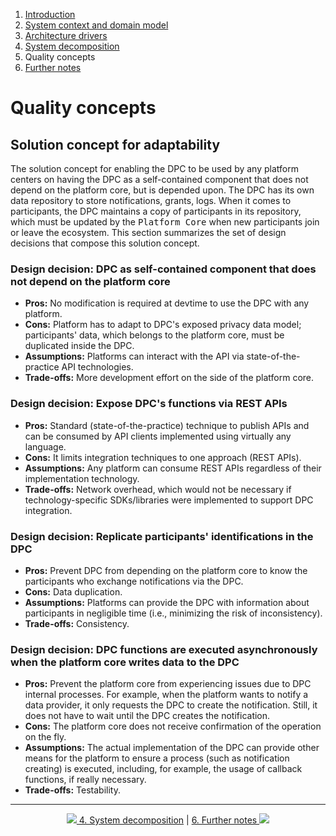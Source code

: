 1. [Introduction](index.md)
2. [System context and domain model](system-context.md)
3. [Architecture drivers](drivers.md)
4. [System decomposition](decomposition.md)
5. Quality concepts
6. [Further notes](conclusion.md)

# Quality concepts

<!--
to do.

describe here what has to be done in the platform to integrate the DPC.

describe async calls (when performing write operations) to prevent core platform from being impacted by performance of DPC

emphasize role of <kbd>Participant Service</kbd>

- allow for configuration of parameters (data types, purposes, legal base)

-->

## Solution concept for adaptability

The solution concept for enabling the DPC to be used by any platform centers on having the DPC as a self-contained component that does not depend on the platform core, but is depended upon. The DPC has its own data repository to store notifications, grants, logs. When it comes to participants, the DPC maintains a copy of participants in its repository, which must be updated by the <kbd>Platform Core</kbd> when new participants join or leave the ecosystem. This section summarizes the set of design decisions that compose this solution concept.

### Design decision: DPC as self-contained component that does not depend on the platform core

- **Pros:** No modification is required at devtime to use the DPC with any platform.
- **Cons:** Platform has to adapt to DPC's exposed privacy data model; participants' data, which belongs to the platform core, must be duplicated inside the DPC.
- **Assumptions:** Platforms can interact with the API via state-of-the-practice API technologies.
- **Trade-offs:** More development effort on the side of the platform core.




### Design decision: Expose DPC's functions via REST APIs

- **Pros:** Standard (state-of-the-practice) technique to publish APIs and can be consumed by API clients implemented using virtually any language.
- **Cons:** It limits integration techniques to one approach (REST APIs).
- **Assumptions:** Any platform can consume REST APIs regardless of their implementation technology.
- **Trade-offs:** Network overhead, which would not be necessary if technology-specific SDKs/libraries were implemented to support DPC integration.

### Design decision: Replicate participants' identifications in the DPC

- **Pros:** Prevent DPC from depending on the platform core to know the participants who exchange notifications via the DPC.
- **Cons:** Data duplication.
- **Assumptions:** Platforms can provide the DPC with information about participants in negligible time (i.e., minimizing the risk of inconsistency).
- **Trade-offs:** Consistency.

### Design decision: DPC functions are executed asynchronously when the platform core writes data to the DPC

- **Pros:** Prevent the platform core from experiencing issues due to DPC internal processes. For example, when the platform wants to notify a data provider, it only requests the DPC to create the notification. Still, it does not have to wait until the DPC creates the notification.
- **Cons:** The platform core does not receive confirmation of the operation on the fly.
- **Assumptions:** The actual implementation of the DPC can provide other means for the platform to ensure a process (such as notification creating) is executed, including, for example, the usage of callback functions, if really necessary.
- **Trade-offs:** Testability.



<!--

- **Pros:**
- **Cons:**
- **Assumptions:**
- **Trade-offs:**

| Pros         | Cons         | Assumptions  | Trade-offs   |
|--------------|--------------|--------------|--------------|
|              |              |              |              


| Pros         | Cons         | Assumptions  | Trade-offs   |
|--------------|--------------|--------------|--------------|
|              |              |              |              
-->

****

<center>

[![](/Daccord/assets/images/backward-solid.svg) 4. System decomposition](decomposition) | [6. Further notes ![](/Daccord/assets/images/forward-solid.svg)](conclusion)

</center>